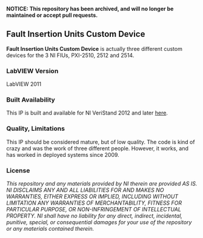 **NOTICE: This repository has been archived, and will no longer be maintained or accept pull requests.**


## Fault Insertion Units Custom Device ##

**Fault Insertion Units Custom Device** is actually three different custom devices for the 3 NI FIUs, PXI-2510, 2512 and 2514. 

### LabVIEW Version ###

LabVIEW 2011

### Built Availability ###

This IP is built and available for NI VeriStand 2012 and later [here](http://www.ni.com/example/31248/en/).

### Quality, Limitations ###

This IP should be considered mature, but of low quality. The code is kind of crazy and was the work of three different people. However, it works, and has worked in deployed systems since 2009. 

### License ###

*This repository and any materials provided by NI therein are provided AS IS. NI DISCLAIMS ANY AND ALL LIABILITIES FOR AND MAKES NO WARRANTIES, EITHER EXPRESS OR IMPLIED, INCLUDING WITHOUT LIMITATION ANY WARRANTIES OF MERCHANTABILITY, FITNESS FOR  PARTICULAR PURPOSE, OR NON-INFRINGEMENT OF INTELLECTUAL PROPERTY. NI shall have no liability for any direct, indirect, incidental, punitive, special, or consequential damages for your use of the repository or any materials contained therein.*
